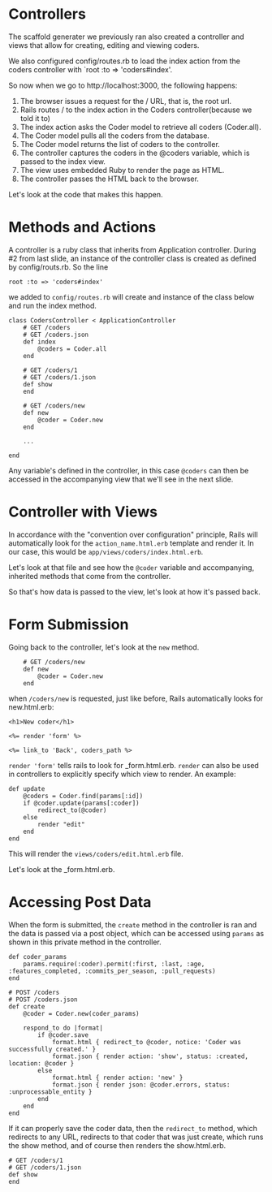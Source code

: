 # Controllers
The scaffold generater we previously ran also created a controller and views that allow for creating, editing and viewing coders.

We also configured config/routes.rb to load the index action from the coders controller with `root :to => 'coders#index'.

So now when we go to http://localhost:3000, the following happens:

1. The browser issues a request for the / URL, that is, the root url.
2. Rails routes / to the index action in the Coders controller(because we told it to)
3. The index action asks the Coder model to retrieve all coders (Coder.all).
4. The Coder model pulls all the coders from the database.
5. The Coder model returns the list of coders to the controller.
6. The controller captures the coders in the @coders variable, which is passed to the index view.
7. The view uses embedded Ruby to render the page as HTML.
8. The controller passes the HTML back to the browser.

Let's look at the code that makes this happen.

# Methods and Actions

A controller is a ruby class that inherits from Application controller. During #2 from last slide, an instance of the controller class is created as defined by config/routs.rb. So the line

	root :to => 'coders#index'

we added to `config/routes.rb` will create and instance of the class below and run the index method.
	
	class CodersController < ApplicationController
		# GET /coders
  		# GET /coders.json
  		def index
    		@coders = Coder.all
 		end

 		# GET /coders/1
 		# GET /coders/1.json
  		def show
  		end

  		# GET /coders/new
  		def new
    		@coder = Coder.new
 		end
 
 		...
 		
  	end

Any variable's defined in the controller, in this case `@coders` can then be accessed in the accompanying view that we'll see in the next slide.

# Controller with Views
	
In accordance with the "convention over configuration" principle, Rails will automatically look for the `action_name.html.erb` template and render it. In our case, this would be `app/views/coders/index.html.erb`.

Let's look at that file and see how the `@coder` variable and accompanying, inherited methods that come from the controller.

So that's how data is passed to the view, let's look at how it's passed back.

# Form Submission

Going back to the controller, let's look at the `new` method.
 
  		# GET /coders/new
  		def new
    		@coder = Coder.new
 		end
 		
when `/coders/new` is requested, just like before, Rails automatically looks for new.html.erb:

	<h1>New coder</h1>

	<%= render 'form' %>

	<%= link_to 'Back', coders_path %>

`render 'form'` tells rails to look for _form.html.erb. `render` can also be used in controllers to explicitly specify which view to render. An example:

	def update
  		@coders = Coder.find(params[:id])
  		if @coder.update(params[:coder])
    		redirect_to(@coder)
  		else
    		render "edit"
  		end
	end
 
This will render the `views/coders/edit.html.erb` file. 

Let's look at the _form.html.erb.

# Accessing Post Data
When the form is submitted, the `create` method in the controller is ran and the data is passed via a post object, which can be accessed using `params` as shown in this private method in the controller.

	def coder_params
      	params.require(:coder).permit(:first, :last, :age, :features_completed, :commits_per_season, :pull_requests)
    end
    
    # POST /coders
    # POST /coders.json
    def create
    	@coder = Coder.new(coder_params)

    	respond_to do |format|
      		if @coder.save
        		format.html { redirect_to @coder, notice: 'Coder was successfully created.' }
        		format.json { render action: 'show', status: :created, location: @coder }
      		else
        		format.html { render action: 'new' }
        		format.json { render json: @coder.errors, status: :unprocessable_entity }
      		end
    	end
 	end
    
If it can properly save the coder data, then the `redirect_to` method, which redirects to any URL, redirects to that coder that was just create, which runs the show method, and of course then renders the show.html.erb.

	# GET /coders/1
  	# GET /coders/1.json
  	def show
  	end